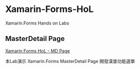 # Xamarin-Forms-HoL #

Xamarin.Forms Hands on Labs

## MasterDetail Page ##

[Xamarin Forms HoL - MD Page](https://github.com/iangithub/Xamarin-Forms-HoL/blob/master/Xamarin%20Forms%20HoL%20-%20MD%20Page.md)

本Lab演示 Xamarin.Forms MasterDetail Page 開發漢堡功能選單